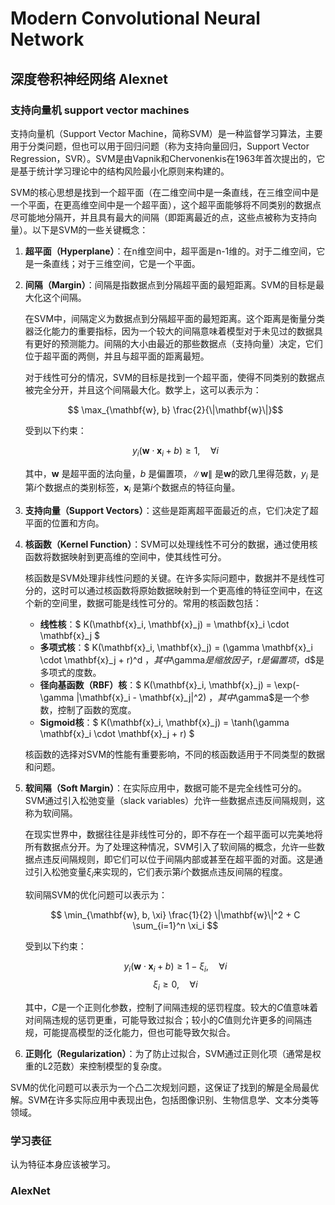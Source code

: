 # Modern Convolutional Neural Network
## 深度卷积神经网络 Alexnet
### 支持向量机 support vector machines
支持向量机（Support Vector Machine，简称SVM）是一种监督学习算法，主要用于分类问题，但也可以用于回归问题（称为支持向量回归，Support Vector Regression，SVR）。SVM是由Vapnik和Chervonenkis在1963年首次提出的，它是基于统计学习理论中的结构风险最小化原则来构建的。

SVM的核心思想是找到一个超平面（在二维空间中是一条直线，在三维空间中是一个平面，在更高维空间中是一个超平面），这个超平面能够将不同类别的数据点尽可能地分隔开，并且具有最大的间隔（即距离最近的点，这些点被称为支持向量）。以下是SVM的一些关键概念：

1. **超平面（Hyperplane）**：在n维空间中，超平面是n-1维的。对于二维空间，它是一条直线；对于三维空间，它是一个平面。

2. **间隔（Margin）**：间隔是指数据点到分隔超平面的最短距离。SVM的目标是最大化这个间隔。

    在SVM中，间隔定义为数据点到分隔超平面的最短距离。这个距离是衡量分类器泛化能力的重要指标，因为一个较大的间隔意味着模型对于未见过的数据具有更好的预测能力。间隔的大小由最近的那些数据点（支持向量）决定，它们位于超平面的两侧，并且与超平面的距离最短。

    对于线性可分的情况，SVM的目标是找到一个超平面，使得不同类别的数据点被完全分开，并且这个间隔最大化。数学上，这可以表示为：

    $$ \max_{\mathbf{w}, b} \frac{2}{\|\mathbf{w}\|}$$

    受到以下约束：

    $$ y_i(\mathbf{w} \cdot \mathbf{x}_i + b) \geq 1, \quad \forall i $$

    其中，$\mathbf{w}$ 是超平面的法向量，$b$ 是偏置项，$\|\mathbf{w}\|$ 是$\mathbf{w}$的欧几里得范数，$y_i$ 是第$i$个数据点的类别标签，$\mathbf{x}_i$ 是第$i$个数据点的特征向量。

3. **支持向量（Support Vectors）**：这些是距离超平面最近的点，它们决定了超平面的位置和方向。

4. **核函数（Kernel Function）**：SVM可以处理线性不可分的数据，通过使用核函数将数据映射到更高维的空间中，使其线性可分。

    核函数是SVM处理非线性问题的关键。在许多实际问题中，数据并不是线性可分的，这时可以通过核函数将原始数据映射到一个更高维的特征空间中，在这个新的空间里，数据可能是线性可分的。常用的核函数包括：

    - **线性核**：$ K(\mathbf{x}_i, \mathbf{x}_j) = \mathbf{x}_i \cdot \mathbf{x}_j $
    - **多项式核**：$ K(\mathbf{x}_i, \mathbf{x}_j) = (\gamma \mathbf{x}_i \cdot \mathbf{x}_j + r)^d $，其中$\gamma$是缩放因子，$r$是偏置项，$d$是多项式的度数。
    - **径向基函数（RBF）核**：$ K(\mathbf{x}_i, \mathbf{x}_j) = \exp(-\gamma \|\mathbf{x}_i - \mathbf{x}_j\|^2) $，其中$\gamma$是一个参数，控制了函数的宽度。
    - **Sigmoid核**：$ K(\mathbf{x}_i, \mathbf{x}_j) = \tanh(\gamma \mathbf{x}_i \cdot \mathbf{x}_j + r) $

    核函数的选择对SVM的性能有重要影响，不同的核函数适用于不同类型的数据和问题。

5. **软间隔（Soft Margin）**：在实际应用中，数据可能不是完全线性可分的。SVM通过引入松弛变量（slack variables）允许一些数据点违反间隔规则，这称为软间隔。

    在现实世界中，数据往往是非线性可分的，即不存在一个超平面可以完美地将所有数据点分开。为了处理这种情况，SVM引入了软间隔的概念，允许一些数据点违反间隔规则，即它们可以位于间隔内部或甚至在超平面的对面。这是通过引入松弛变量$\xi_i$来实现的，它们表示第$i$个数据点违反间隔的程度。

    软间隔SVM的优化问题可以表示为：

    $$ \min_{\mathbf{w}, b, \xi} \frac{1}{2} \|\mathbf{w}\|^2 + C \sum_{i=1}^n \xi_i $$

    受到以下约束：

    $$ y_i(\mathbf{w} \cdot \mathbf{x}_i + b) \geq 1 - \xi_i, \quad \forall i $$
    $$ \xi_i \geq 0, \quad \forall i $$

    其中，$C$是一个正则化参数，控制了间隔违规的惩罚程度。较大的$C$值意味着对间隔违规的惩罚更重，可能导致过拟合；较小的$C$值则允许更多的间隔违规，可能提高模型的泛化能力，但也可能导致欠拟合。

6. **正则化（Regularization）**：为了防止过拟合，SVM通过正则化项（通常是权重的L2范数）来控制模型的复杂度。

SVM的优化问题可以表示为一个凸二次规划问题，这保证了找到的解是全局最优解。SVM在许多实际应用中表现出色，包括图像识别、生物信息学、文本分类等领域。

### 学习表征
认为特征本身应该被学习。
### AlexNet
